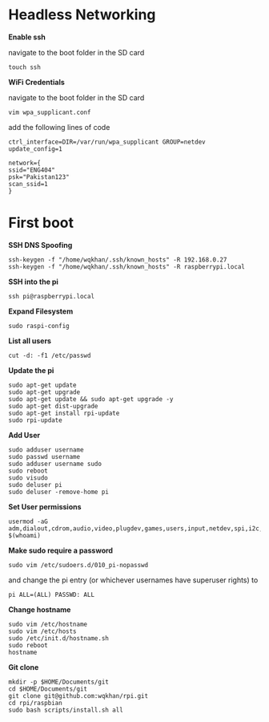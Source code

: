 # Headless Networking


**Enable ssh**

navigate to the boot folder in the SD card

    touch ssh

**WiFi Credentials**

navigate to the boot folder in the SD card

    vim wpa_supplicant.conf

add the following lines of code

```
ctrl_interface=DIR=/var/run/wpa_supplicant GROUP=netdev
update_config=1

network={
ssid="ENG404"
psk="Pakistan123"
scan_ssid=1
}
```

# First boot

**SSH DNS Spoofing**

    ssh-keygen -f "/home/wqkhan/.ssh/known_hosts" -R 192.168.0.27
    ssh-keygen -f "/home/wqkhan/.ssh/known_hosts" -R raspberrypi.local

**SSH into the pi**

    ssh pi@raspberrypi.local

**Expand Filesystem**

    sudo raspi-config

**List all users**

    cut -d: -f1 /etc/passwd

**Update the pi**

    sudo apt-get update
    sudo apt-get upgrade
    sudo apt-get update && sudo apt-get upgrade -y
    sudo apt-get dist-upgrade
    sudo apt-get install rpi-update
    sudo rpi-update

**Add User**

    sudo adduser username
    sudo passwd username
    sudo adduser username sudo
    sudo reboot
    sudo visudo
    sudo deluser pi
    sudo deluser -remove-home pi

**Set User permissions**

    usermod -aG adm,dialout,cdrom,audio,video,plugdev,games,users,input,netdev,spi,i2c,gpio $(whoami)

**Make sudo require a password**

    sudo vim /etc/sudoers.d/010_pi-nopasswd

and change the pi entry (or whichever usernames have superuser rights) to

    pi ALL=(ALL) PASSWD: ALL

**Change hostname**

    sudo vim /etc/hostname
    sudo vim /etc/hosts
    sudo /etc/init.d/hostname.sh
    sudo reboot
    hostname

**Git clone**

    mkdir -p $HOME/Documents/git
    cd $HOME/Documents/git
    git clone git@github.com:wqkhan/rpi.git
    cd rpi/raspbian
    sudo bash scripts/install.sh all